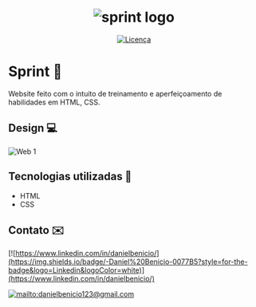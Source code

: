<h1 align="center">
  <br>
    <img src="https://github.com/danielusi/sprint-website/blob/main/assets/asset.png" alt="sprint logo">
</h1>
<p align="center">
    <a href="https://github.com/danielusi/sprint-website/blob/09a342170299034162ecb21cac2c5d13074d5082/LICENSE">
        <img alt="Licença" src="https://img.shields.io/static/v1?label=License&message=MIT&color=294D38&labelColor=5D53F3">
    </a>
</p>

# Sprint 👟

Website feito com o intuito de treinamento e aperfeiçoamento de habilidades em HTML, CSS.

## Design 💻
![Web 1](https://github.com/danielusi/sprint-website/blob/main/assets/desktop.png)

## Tecnologias utilizadas 🚀
- HTML
- CSS 

## Contato ✉️

[![https://www.linkedin.com/in/danielbenicio/](https://img.shields.io/badge/-Daniel%20Benicio-0077B5?style=for-the-badge&logo=Linkedin&logoColor=white)](https://www.linkedin.com/in/danielbenicio/)

[![mailto:danielbenicio123@gmail.com](https://img.shields.io/badge/danielbenicio123@gmail.com-D14836?style=for-the-badge&logo=Gmail&logoColor=white)](mailto:danielbenicio123@gmail.com)

